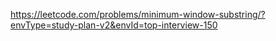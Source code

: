https://leetcode.com/problems/minimum-window-substring/?envType=study-plan-v2&envId=top-interview-150